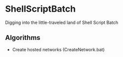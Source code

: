 # ShellScriptBatch
Digging into the little-traveled land of Shell Script Batch

## Algorithms
* Create hosted networks (CreateNetwork.bat)